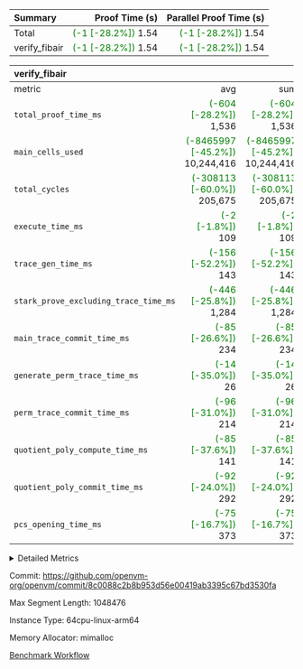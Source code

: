 | Summary | Proof Time (s) | Parallel Proof Time (s) |
|:---|---:|---:|
| Total | <span style='color: green'>(-1 [-28.2%])</span> 1.54 | <span style='color: green'>(-1 [-28.2%])</span> 1.54 |
| verify_fibair | <span style='color: green'>(-1 [-28.2%])</span> 1.54 | <span style='color: green'>(-1 [-28.2%])</span> 1.54 |


| verify_fibair |||||
|:---|---:|---:|---:|---:|
|metric|avg|sum|max|min|
| `total_proof_time_ms ` | <span style='color: green'>(-604 [-28.2%])</span> 1,536 | <span style='color: green'>(-604 [-28.2%])</span> 1,536 | <span style='color: green'>(-604 [-28.2%])</span> 1,536 | <span style='color: green'>(-604 [-28.2%])</span> 1,536 |
| `main_cells_used     ` | <span style='color: green'>(-8465997 [-45.2%])</span> 10,244,416 | <span style='color: green'>(-8465997 [-45.2%])</span> 10,244,416 | <span style='color: green'>(-8465997 [-45.2%])</span> 10,244,416 | <span style='color: green'>(-8465997 [-45.2%])</span> 10,244,416 |
| `total_cycles        ` | <span style='color: green'>(-308113 [-60.0%])</span> 205,675 | <span style='color: green'>(-308113 [-60.0%])</span> 205,675 | <span style='color: green'>(-308113 [-60.0%])</span> 205,675 | <span style='color: green'>(-308113 [-60.0%])</span> 205,675 |
| `execute_time_ms     ` | <span style='color: green'>(-2 [-1.8%])</span> 109 | <span style='color: green'>(-2 [-1.8%])</span> 109 | <span style='color: green'>(-2 [-1.8%])</span> 109 | <span style='color: green'>(-2 [-1.8%])</span> 109 |
| `trace_gen_time_ms   ` | <span style='color: green'>(-156 [-52.2%])</span> 143 | <span style='color: green'>(-156 [-52.2%])</span> 143 | <span style='color: green'>(-156 [-52.2%])</span> 143 | <span style='color: green'>(-156 [-52.2%])</span> 143 |
| `stark_prove_excluding_trace_time_ms` | <span style='color: green'>(-446 [-25.8%])</span> 1,284 | <span style='color: green'>(-446 [-25.8%])</span> 1,284 | <span style='color: green'>(-446 [-25.8%])</span> 1,284 | <span style='color: green'>(-446 [-25.8%])</span> 1,284 |
| `main_trace_commit_time_ms` | <span style='color: green'>(-85 [-26.6%])</span> 234 | <span style='color: green'>(-85 [-26.6%])</span> 234 | <span style='color: green'>(-85 [-26.6%])</span> 234 | <span style='color: green'>(-85 [-26.6%])</span> 234 |
| `generate_perm_trace_time_ms` | <span style='color: green'>(-14 [-35.0%])</span> 26 | <span style='color: green'>(-14 [-35.0%])</span> 26 | <span style='color: green'>(-14 [-35.0%])</span> 26 | <span style='color: green'>(-14 [-35.0%])</span> 26 |
| `perm_trace_commit_time_ms` | <span style='color: green'>(-96 [-31.0%])</span> 214 | <span style='color: green'>(-96 [-31.0%])</span> 214 | <span style='color: green'>(-96 [-31.0%])</span> 214 | <span style='color: green'>(-96 [-31.0%])</span> 214 |
| `quotient_poly_compute_time_ms` | <span style='color: green'>(-85 [-37.6%])</span> 141 | <span style='color: green'>(-85 [-37.6%])</span> 141 | <span style='color: green'>(-85 [-37.6%])</span> 141 | <span style='color: green'>(-85 [-37.6%])</span> 141 |
| `quotient_poly_commit_time_ms` | <span style='color: green'>(-92 [-24.0%])</span> 292 | <span style='color: green'>(-92 [-24.0%])</span> 292 | <span style='color: green'>(-92 [-24.0%])</span> 292 | <span style='color: green'>(-92 [-24.0%])</span> 292 |
| `pcs_opening_time_ms ` | <span style='color: green'>(-75 [-16.7%])</span> 373 | <span style='color: green'>(-75 [-16.7%])</span> 373 | <span style='color: green'>(-75 [-16.7%])</span> 373 | <span style='color: green'>(-75 [-16.7%])</span> 373 |



<details>
<summary>Detailed Metrics</summary>

|  | verify_program_compile_ms | total_cells | stark_prove_excluding_trace_time_ms | quotient_poly_compute_time_ms | quotient_poly_commit_time_ms | perm_trace_commit_time_ms | pcs_opening_time_ms | main_trace_commit_time_ms |
| --- | --- | --- | --- | --- | --- | --- | --- |
|  | 5 | 65,536 | 67 | 3 | 14 | 0 | 36 | 13 | 

| air_name | rows | quotient_deg | main_cols | interactions | constraints | cells |
| --- | --- | --- | --- | --- | --- | --- |
| AccessAdapterAir<2> |  | 4 |  | 5 | 11 |  | 
| AccessAdapterAir<4> |  | 4 |  | 5 | 11 |  | 
| AccessAdapterAir<8> |  | 4 |  | 5 | 11 |  | 
| FibonacciAir | 32,768 | 1 | 2 |  | 5 | 65,536 | 
| FriReducedOpeningAir |  | 4 |  | 31 | 52 |  | 
| NativePoseidon2Air<BabyBearParameters>, 1> |  | 4 |  | 136 | 530 |  | 
| PhantomAir |  | 4 |  | 3 | 4 |  | 
| ProgramAir |  | 1 |  | 1 | 4 |  | 
| VariableRangeCheckerAir |  | 1 |  | 1 | 4 |  | 
| VmAirWrapper<AluNativeAdapterAir, FieldArithmeticCoreAir> |  | 4 |  | 15 | 23 |  | 
| VmAirWrapper<BranchNativeAdapterAir, BranchEqualCoreAir<1> |  | 4 |  | 11 | 22 |  | 
| VmAirWrapper<JalNativeAdapterAir, JalCoreAir> |  | 4 |  | 7 | 6 |  | 
| VmAirWrapper<NativeAdapterAir<2, 0>, PublicValuesCoreAir> |  | 4 |  | 11 | 22 |  | 
| VmAirWrapper<NativeLoadStoreAdapterAir<1>, NativeLoadStoreCoreAir<1> |  | 4 |  | 15 | 16 |  | 
| VmAirWrapper<NativeLoadStoreAdapterAir<4>, NativeLoadStoreCoreAir<4> |  | 4 |  | 15 | 16 |  | 
| VmAirWrapper<NativeVectorizedAdapterAir<4>, FieldExtensionCoreAir> |  | 4 |  | 15 | 23 |  | 
| VmConnectorAir |  | 4 |  | 3 | 8 |  | 
| VolatileBoundaryAir |  | 4 |  | 4 | 16 |  | 

| group | trace_gen_time_ms | total_proof_time_ms | total_cycles | total_cells | stark_prove_excluding_trace_time_ms | quotient_poly_compute_time_ms | quotient_poly_commit_time_ms | perm_trace_commit_time_ms | pcs_opening_time_ms | main_trace_commit_time_ms | main_cells_used | generate_perm_trace_time_ms | execute_time_ms |
| --- | --- | --- | --- | --- | --- | --- | --- | --- | --- | --- | --- | --- | --- |
| verify_fibair | 143 | 1,536 | 205,675 | 27,624,088 | 1,284 | 141 | 292 | 214 | 373 | 234 | 10,244,416 | 26 | 109 | 

| group | air_name | rows | prep_cols | perm_cols | main_cols | cells |
| --- | --- | --- | --- | --- | --- | --- |
| verify_fibair | AccessAdapterAir<2> | 65,536 |  | 12 | 11 | 1,507,328 | 
| verify_fibair | AccessAdapterAir<4> | 32,768 |  | 12 | 13 | 819,200 | 
| verify_fibair | AccessAdapterAir<8> | 128 |  | 12 | 17 | 3,712 | 
| verify_fibair | FriReducedOpeningAir | 1,024 |  | 36 | 25 | 62,464 | 
| verify_fibair | NativePoseidon2Air<BabyBearParameters>, 1> | 16,384 |  | 160 | 399 | 9,158,656 | 
| verify_fibair | PhantomAir | 4,096 |  | 8 | 6 | 57,344 | 
| verify_fibair | ProgramAir | 8,192 |  | 8 | 10 | 147,456 | 
| verify_fibair | VariableRangeCheckerAir | 262,144 | 2 | 8 | 1 | 2,359,296 | 
| verify_fibair | VmAirWrapper<AluNativeAdapterAir, FieldArithmeticCoreAir> | 131,072 |  | 20 | 29 | 6,422,528 | 
| verify_fibair | VmAirWrapper<BranchNativeAdapterAir, BranchEqualCoreAir<1> | 32,768 |  | 16 | 23 | 1,277,952 | 
| verify_fibair | VmAirWrapper<JalNativeAdapterAir, JalCoreAir> | 8,192 |  | 12 | 9 | 172,032 | 
| verify_fibair | VmAirWrapper<NativeLoadStoreAdapterAir<1>, NativeLoadStoreCoreAir<1> | 65,536 |  | 24 | 22 | 3,014,656 | 
| verify_fibair | VmAirWrapper<NativeLoadStoreAdapterAir<4>, NativeLoadStoreCoreAir<4> | 16,384 |  | 24 | 31 | 901,120 | 
| verify_fibair | VmAirWrapper<NativeVectorizedAdapterAir<4>, FieldExtensionCoreAir> | 8,192 |  | 20 | 38 | 475,136 | 
| verify_fibair | VmConnectorAir | 2 | 1 | 8 | 4 | 24 | 
| verify_fibair | VolatileBoundaryAir | 65,536 |  | 8 | 11 | 1,245,184 | 

</details>


Commit: https://github.com/openvm-org/openvm/commit/8c0088c2b8b953d56e00419ab3395c67bd3530fa

Max Segment Length: 1048476

Instance Type: 64cpu-linux-arm64

Memory Allocator: mimalloc

[Benchmark Workflow](https://github.com/openvm-org/openvm/actions/runs/13125526845)
